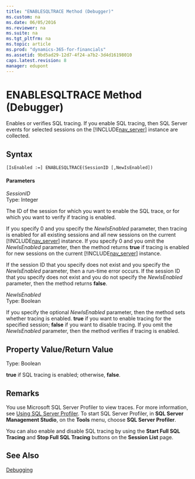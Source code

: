 ```yaml
---
title: "ENABLESQLTRACE Method (Debugger)"
ms.custom: na
ms.date: 06/05/2016
ms.reviewer: na
ms.suite: na
ms.tgt_pltfrm: na
ms.topic: article
ms.prod: "dynamics-365-for-financials"
ms.assetid: 9bd5ad29-12d7-4f24-a7b2-3d4d16198010
caps.latest.revision: 8
manager: edupont
---
```

# ENABLESQLTRACE Method (Debugger)
Enables or verifies SQL tracing. If you enable SQL tracing, then SQL Server events for selected sessions on the [!INCLUDE[nav_server](../includes/nav_server_md.md)] instance are collected.  
  
## Syntax  
  
```  
[IsEnabled :=] ENABLESQLTRACE(SessionID [,NewIsEnabled])  
```  
  
#### Parameters  
 *SessionID*  
 Type: Integer  
  
 The ID of the session for which you want to enable the SQL trace, or for which you want to verify if tracing is enabled.  
  
 If you specify 0 and you specify the *NewIsEnabled* parameter, then tracing is enabled for all existing sessions and all new sessions on the current [!INCLUDE[nav_server](../includes/nav_server_md.md)] instance. If you specify 0 and you omit the *NewIsEnabled* parameter, then the method returns **true** if tracing is enabled for new sessions on the current [!INCLUDE[nav_server](../includes/nav_server_md.md)] instance.  
  
 If the session ID that you specify does not exist and you specify the *NewIsEnabled* parameter, then a run-time error occurs. If the session ID that you specify does not exist and you do not specify the *NewIsEnabled* parameter, then the method returns **false**.  
  
 *NewIsEnabled*  
 Type: Boolean  
  
 If you specify the optional *NewIsEnabled* parameter, then the method sets whether tracing is enabled. **true** if you want to enable tracing for the specified session; **false** if you want to disable tracing. If you omit the *NewIsEnabled* parameter, then the method verifies if tracing is enabled.  
  
## Property Value/Return Value  
 Type: Boolean  
  
 **true** if SQL tracing is enabled; otherwise, **false**.  
  
## Remarks  
 You use Microsoft SQL Server Profiler to view traces. For more information, see [Using SQL Server Profiler](http://go.microsoft.com/fwlink/?LinkId=257789). To start SQL Server Profiler, in **SQL Server Management Studio**, on the **Tools** menu, choose **SQL Server Profiler**.  
  
 You can also enable and disable SQL tracing by using the **Start Full SQL Tracing** and **Stop Full SQL Tracing** buttons on the **Session List** page.  
  
## See Also  
 [Debugging](Debugging.md)